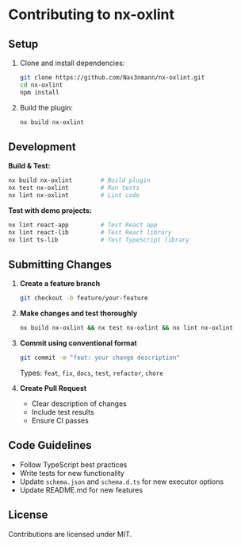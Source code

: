 # Contributing to nx-oxlint

## Setup

1. Clone and install dependencies:

   ```bash
   git clone https://github.com/Nas3nmann/nx-oxlint.git
   cd nx-oxlint
   npm install
   ```

2. Build the plugin:
   ```bash
   nx build nx-oxlint
   ```

## Development

**Build & Test:**

```bash
nx build nx-oxlint        # Build plugin
nx test nx-oxlint         # Run tests
nx lint nx-oxlint         # Lint code
```

**Test with demo projects:**

```bash
nx lint react-app         # Test React app
nx lint react-lib         # Test React library
nx lint ts-lib            # Test TypeScript library
```

## Submitting Changes

1. **Create a feature branch**

   ```bash
   git checkout -b feature/your-feature
   ```

2. **Make changes and test thoroughly**

   ```bash
   nx build nx-oxlint && nx test nx-oxlint && nx lint nx-oxlint
   ```

3. **Commit using conventional format**

   ```bash
   git commit -m "feat: your change description"
   ```

   Types: `feat`, `fix`, `docs`, `test`, `refactor`, `chore`

4. **Create Pull Request**
   - Clear description of changes
   - Include test results
   - Ensure CI passes

## Code Guidelines

- Follow TypeScript best practices
- Write tests for new functionality
- Update `schema.json` and `schema.d.ts` for new executor options
- Update README.md for new features

## License

Contributions are licensed under MIT.
